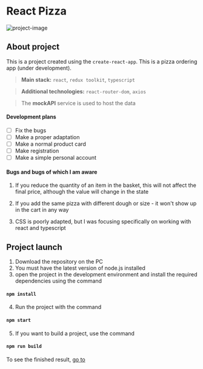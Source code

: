 # React Pizza
![project-image](https://s391vla.storage.yandex.net/rdisk/22d3e80bbcb6c6e85335aeaab06d653e8dc4433daf941b6d77d32562f088be73/64514ade/Qfv4YOjD7CbxaLs2BtqjvgklFrl9yXpoaLCOcacV0rP-gsm1VQm1A2aa-ByzhT9TS0tOeDgpAvLff6J_OyE_UA==?uid=1758363702&filename=weffwe.png&disposition=inline&hash=&limit=0&content_type=image%2Fpng&owner_uid=1758363702&fsize=1784778&hid=3d7ba4a2a6395344ede9d4b63dfeb679&media_type=image&tknv=v2&etag=acbf7832af5a92a437ff98f2a4b0e9cf&rtoken=tvZYOX05t0FI&force_default=yes&ycrid=na-7b12c11bc77a8166ef637f4ca271e6c8-downloader17e&ts=5fab96ca1f380&s=f07b7905f0eab0fcc3aa09cae17de15f0970b0ebc2992b230a4ba157b7a86d0b&pb=U2FsdGVkX1_kAXLjs_W4JZeGVRdmWOdA1FP5W27AAP7bc-QpZE8YlvTqTubUBxy3kKmFHPcisBATgzS6Ho35dHF8_LMLAUhmzQSvy3qu5HA)

## About project

This is a project created using the `create-react-app`. This is a pizza ordering app (under development).

> **Main stack:** `react`, `redux toolkit`, `typescript`

> **Additional technologies:** `react-router-dom`, `axios`

> The **mockAPI** service is used to host the data

#### Development plans

- [ ] Fix the bugs
- [ ] Make a proper adaptation
- [ ] Make a normal product card
- [ ] Make registration 
- [ ] Make a simple personal account

#### Bugs and bugs of which I am aware

1. If you reduce the quantity of an item in the basket, this will not affect the final price, although the value will change in the state

2. If you add the same pizza with different dough or size - it won't show up in the cart in any way

3. CSS is poorly adapted, but I was focusing specifically on working with react and typescript

## Project launch

1. Download the repository on the PC
2. You must have the latest version of node.js installed
3. open the project in the development environment and install the required dependencies using the command

#### `npm install`

4. Run the project with the command

#### `npm start`

5. If you want to build a project, use the command

#### `npm run build`

To see the finished result, [go to](https://yastrebdev.github.io/React-pizza/)
